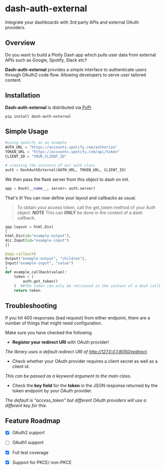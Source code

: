 # dash-auth-external

 Integrate your dashboards with 3rd party APIs and external OAuth providers. 

## Overview

Do you want to build a Plotly Dash app which pulls user data from external APIs such as Google, Spotify, Slack etc?

**Dash-auth-external** provides a simple interface to authenticate users through OAuth2 code flow. Allowing developers to serve user tailored content. 

## Installation
**Dash-auth-external** is distributed via [PyPi](https://pypi.org/project/dash-auth-external/)

```
pip install dash-auth-external
```
## Simple Usage
```python
#using spotify as an example
AUTH_URL = "https://accounts.spotify.com/authorize"
TOKEN_URL = "https://accounts.spotify.com/api/token"
CLIENT_ID = "YOUR_CLIENT_ID"

# creating the instance of our auth class
auth = DashAuthExternal(AUTH_URL, TOKEN_URL, CLIENT_ID)
```
We then pass the flask server from this object to dash on init.
```python
app = Dash(__name__, server= auth.server)
```
That's it! You can now define your layout and callbacks as usual. 
> To obtain your access token, call the get_token method of your Auth object.
> **NOTE** This can **ONLY** be done in the context of a dash callback.
```python
app.layout = html.Div(
[
html.Div(id="example-output"), 
dcc.Input(id="example-input")
])

@app.callback(
Output("example-output", "children"),
Input("example-input", "value")
)
def example_callback(value):
    token = (
        auth.get_token()
    )  ##The token can only be retrieved in the context of a dash callback
    return token
```
## Troubleshooting

If you hit 400 responses (bad request) from either endpoint, there are a number of things that might need configuration.

Make sure you have checked the following 

-  **Register your redirect URI** with OAuth provider! 

*The library uses a default redirect URI of http://127.0.0.1:8050/redirect*.

- Check whether your OAuth provider requires a client secret as well as a client id. 

*This can be passed as a keyword argument to the main class.*

- Check the **key field** for the **token** in the JSON response returned by the token endpoint by your OAuth provider.

*The default is "access_token" but different OAuth providers will use a different key for this.*


## Feature Roadmap

- [x] OAuth2 support
- [ ] OAuth1 support 
- [x] Full test coverage
- [x] Support for PKCE/ non-PKCE










